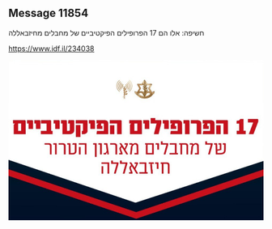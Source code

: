 ## Message 11854

חשיפה:
אלו הם 17 הפרופילים הפיקטיביים של מחבלים מחיזבאללה


https://www.idf.il/234038

![Photo](11854/11854_photo.jpg)
